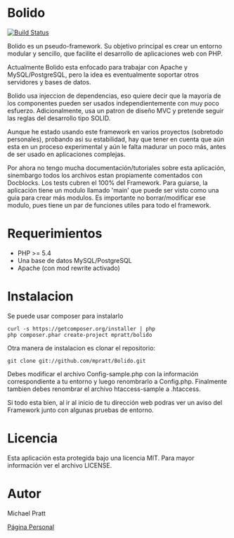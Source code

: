 Bolido
======

[![Build Status](https://secure.travis-ci.org/mpratt/Bolido.png)](http://travis-ci.org/mpratt/Bolido)

Bolido es un pseudo-framework. Su objetivo principal es crear un entorno modular y sencillo, que facilite el
desarrollo de aplicaciones web con PHP.

Actualmente Bolido esta enfocado para trabajar con Apache y MySQL/PostgreSQL, pero la idea es eventualmente soportar
otros servidores y bases de datos.

Bolido usa injeccion de dependencias, eso quiere decir que la mayoría de los componentes pueden ser usados independientemente
con muy poco esfuerzo. Adicionalmente, usa un patron de diseño MVC y pretende seguir las reglas del desarrollo tipo SOLID.

Aunque he estado usando este framework en varios proyectos (sobretodo personales), probando asi su estabilidad,
hay que tener en cuenta que aún esta en un proceso experimental y aún le falta madurar un poco más, antes de ser
usado en aplicaciones complejas.

Por ahora no tengo mucha documentación/tutoriales sobre esta aplicación, sinembargo todos los archivos estan propiamente
comentados con Docblocks. Los tests cubren el 100% del Framework. Para guiarse, la aplicación tiene un modulo llamado 'main'
que puede ser visto como una guia para crear más modulos. Es importante no borrar/modificar ese modulo, pues tiene un par de funciones
utiles para todo el framework.

Requerimientos
==============

 - PHP >= 5.4
 - Una base de datos MySQL/PostgreSQL
 - Apache (con mod rewrite activado)

Instalacion
===========

Se puede usar composer para instalarlo

    curl -s https://getcomposer.org/installer | php
    php composer.phar create-project mpratt/bolido

Otra manera de instalacion es clonar el repositorio:

    git clone git://github.com/mpratt/Bolido.git

Debes modificar el archivo Config-sample.php con la información correspondiente a tu entorno y luego
renombrarlo a Config.php. Finalmente tambien debes renombrar el archivo htaccess-sample a .htaccess.

Si todo esta bien, al ir al inicio de tu dirección web podras ver un aviso del Framework junto con algunas
pruebas de entorno.

Licencia
========

Esta aplicación esta protegida bajo una licencia MIT.
Para mayor información ver el archivo LICENSE.

Autor
=====

Michael Pratt

[Página Personal](http://www.michael-pratt.com)
